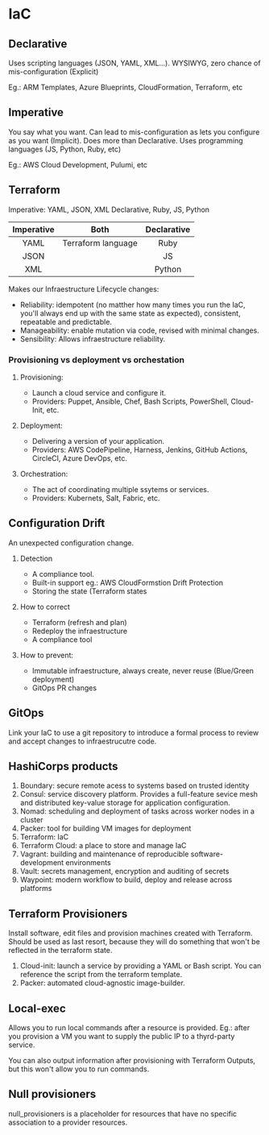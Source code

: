 # IaC

## Declarative

Uses scripting languages (JSON, YAML, XML...).
WYSIWYG, zero chance of mis-configuration (Explicit)

Eg.: ARM Templates, Azure Blueprints, CloudFormation, Terraform, etc

## Imperative

You say what you want. Can lead to mis-configuration as lets you configure as you want (Implicit).
Does more than Declarative.
Uses programming languages (JS, Python, Ruby, etc)

Eg.: AWS Cloud Development, Pulumi, etc

## Terraform

Imperative: YAML, JSON, XML
Declarative, Ruby, JS, Python

| Imperative     |      Both      |  Declarative  |
|:----------:|:-------------:|:------:|
| YAML   | Terraform language |   Ruby  |
| JSON   |                    |  JS   |
| XML    |                    |  Python   |

Makes our Infraestructure Lifecycle changes:

- Reliability: idempotent (no matther how many times you run the IaC, you'll always end up with the same state as expected), consistent, repeatable and predictable.
- Manageability: enable mutation via code, revised with minimal changes.
- Sensibility: Allows infraestructure reliability.

### Provisioning vs deployment vs orchestation

1. Provisioning:
    - Launch a cloud service and  configure it.
    - Providers: Puppet, Ansible, Chef, Bash Scripts, PowerShell, Cloud-Init, etc.

2. Deployment:
    - Delivering a version of your application.
    - Providers: AWS CodePipeline, Harness, Jenkins, GitHub Actions, CircleCI, Azure DevOps, etc.

3. Orchestration:
   - The act of coordinating multiple ssytems or services.
   - Providers: Kubernets, Salt, Fabric, etc.

## Configuration Drift

An unexpected configuration change.

1. Detection
    - A compliance tool.
    - Built-in support eg.: AWS CloudFormstion Drift Protection
    - Storing the state (Terraform states

2. How to correct
    - Terraform (refresh and plan)
    - Redeploy the infraestructure
    - A compliance tool

3. How to prevent:
    - Immutable infraestructure, always create, never reuse (Blue/Green deployment)
    - GitOps PR changes

## GitOps

Link your IaC to use a git repository to introduce a formal process to review and accept changes to infraestrucutre code.

## HashiCorps products

1. Boundary: secure remote acess to systems based on trusted identity
2. Consul: service discovery platform. Provides a full-feature sevice mesh and distributed key-value storage for application configuration.
3. Nomad: scheduling and deployment of tasks across worker nodes in a cluster
4. Packer: tool for building VM images for deployment
5. Terraform: IaC
6. Terraform Cloud: a place to store and manage IaC
7. Vagrant: building and maintenance of reproducible software-development environments
8. Vault: secrets management, encryption and auditing of secrets
9. Waypoint: modern workflow to build, deploy and release across platforms

## Terraform Provisioners

Install software, edit files and provision machines created with Terraform. Should be used as last resort, because they will do something that won't be reflected in the terraform state.

1. Cloud-init: launch a service by providing a YAML or Bash script. You can reference the script from the terraform template.
2. Packer: automated cloud-agnostic image-builder.

## Local-exec

Allows you to run local commands after a resource is provided. Eg.: after you provision a VM you want to supply the public IP to a thyrd-party service.

You can also output information after provisioning with Terraform Outputs, but this won't allow you to run commands.

## Null provisioners

null_provisioners is a placeholder for resources that have no specific association to a provider resources.
